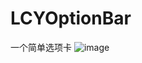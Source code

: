 # LCYOptionBar
一个简单选项卡
![image](http://github.com/19940524/LCYOptionBar/raw/master/Demo/designSketch.gifcask )   
